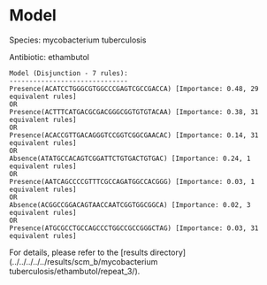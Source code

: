
# Model

Species: mycobacterium tuberculosis

Antibiotic: ethambutol

```
Model (Disjunction - 7 rules):
------------------------------
Presence(ACATCCTGGGCGTGGCCCGAGTCGCCGACCA) [Importance: 0.48, 29 equivalent rules]
OR
Presence(ACTTTCATGACGCGACGGGCGGTGTGTACAA) [Importance: 0.38, 31 equivalent rules]
OR
Presence(ACACCGTTGACAGGGTCCGGTCGGCGAACAC) [Importance: 0.14, 31 equivalent rules]
OR
Absence(ATATGCCACAGTCGGATTCTGTGACTGTGAC) [Importance: 0.24, 1 equivalent rules]
OR
Presence(AATCAGCCCCGTTTCGCCAGATGGCCACGGG) [Importance: 0.03, 1 equivalent rules]
OR
Absence(ACGGCCGGACAGTAACCAATCGGTGGCGGCA) [Importance: 0.02, 3 equivalent rules]
OR
Presence(ATGCGCCTGCCAGCCCTGGCCGCCGGGCTAG) [Importance: 0.03, 31 equivalent rules]

```

For details, please refer to the [results directory](../../../../../results/scm_b/mycobacterium tuberculosis/ethambutol/repeat_3/).

